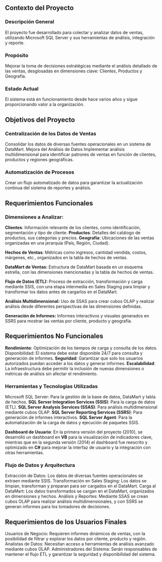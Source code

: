 ## Contexto del Proyecto

### Descripción General 
El proyecto fue desarrollado para colectar y analizar datos de ventas, utilizando Microsoft SQL Server y sus herramientas de análisis, integración y reporte.

### Propósito 
Mejorar la toma de decisiones estratégicas mediante el análisis detallado de las ventas, desglosadas en dimensiones clave: Clientes, Productos y Geografía.

### Estado Actual 
El sistema está en funcionamiento desde hace varios años y sigue proporcionando valor a la organización.

## Objetivos del Proyecto

### Centralización de los Datos de Ventas 
Consolidar los datos de diversas fuentes operacionales en un sistema de DataMart.
Mejora del Análisis de Datos 
Implementar análisis multidimensional para identificar patrones de ventas en función de clientes, productos y regiones geográficas.

### Automatización de Procesos 
Crear un flujo automatizado de datos para garantizar la actualización continua del sistema de reportes y análisis.

## Requerimientos Funcionales
### Dimensiones a Analizar:

**Clientes**: Información relevante de los clientes, como identificación, segmentación y tipo de cliente.
**Productos**: Detalles del catálogo de productos, sus categorías y precios.
**Geografía**: Ubicaciones de las ventas organizadas en una jerarquía (País, Región, Ciudad).

**Hechos de Ventas**:
Métricas como ingresos, cantidad vendida, costos, márgenes, etc., organizados en la tabla de hechos de ventas.

**DataMart de Ventas:**
Estructura de DataMart basada en un esquema estrella, con las dimensiones mencionadas y la tabla de hechos de ventas.

**Flujo de Datos (ETL):**
Proceso de extracción, transformación y carga mediante SSIS, con una etapa intermedia en Sales Staging para limpiar y transformar los datos antes de cargarlos en el DataMart.

**Análisis Multidimensional:**
Uso de SSAS para crear cubos OLAP y realizar análisis desde diferentes perspectivas de las dimensiones definidas.

**Generación de Informes:**
Informes interactivos y visuales generados en SSRS para mostrar las ventas por cliente, producto y geografía.

## Requerimientos No Funcionales
**Rendimiento**: Optimización de los tiempos de carga y consulta de los datos.
Disponibilidad: El sistema debe estar disponible 24/7 para consulta y generación de informes.
**Seguridad**: Garantizar que solo los usuarios autorizados puedan acceder a los datos y generar informes.
**Escalabilidad**: La infraestructura debe permitir la inclusión de nuevas dimensiones o métricas de análisis sin afectar el rendimiento.

### Herramientas y Tecnologías Utilizadas
Microsoft SQL Server: Para la gestión de la base de datos, DataMart y tabla de hechos.
**SQL Server Integration Services (SSIS)**: Para la carga de datos (ETL).
**SQL Server Analysis Services (SSAS)**: Para análisis multidimensional mediante cubos OLAP.
**SQL Server Reporting Services (SSRS)**: Para generación de informes interactivos.
**SQL Server Agent**: Para la automatización de la carga de datos y ejecución de paquetes SSIS.

**Dashboard de Usuario**: En la primera versión del proyecto (2010), se desarrolló un dashboard en **VB** para la visualización de indicadores clave, mientras que en la segunda versión (2014) el dashboard fue reescrito y optimizado en **C#** para mejorar la interfaz de usuario y la integración con otras herramientas.

### Flujo de Datos y Arquitectura
Extracción de Datos: Los datos de diversas fuentes operacionales se extraen mediante SSIS.
Transformación en Sales Staging: Los datos se limpian, transforman y preparan para ser cargados en el DataMart.
Carga al DataMart: Los datos transformados se cargan en el DataMart, organizados en dimensiones y hechos.
Análisis y Reportes: Mediante SSAS se crean cubos OLAP para realizar análisis multidimensionales, y con SSRS se generan informes para los tomadores de decisiones.

## Requerimientos de los Usuarios Finales
Usuarios de Negocio: Requieren informes dinámicos de ventas, con la posibilidad de filtrar y explorar los datos por cliente, producto y región.
Analistas de Datos: Necesitan acceso a herramientas de análisis avanzado mediante cubos OLAP.
Administradores del Sistema: Serán responsables de mantener el flujo ETL y garantizar la seguridad y disponibilidad del sistema.
